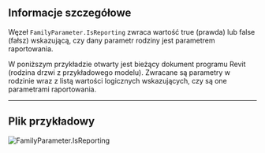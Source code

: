 ## Informacje szczegółowe
Węzeł `FamilyParameter.IsReporting` zwraca wartość true (prawda) lub false (fałsz) wskazującą, czy dany parametr rodziny jest parametrem raportowania.

W poniższym przykładzie otwarty jest bieżący dokument programu Revit (rodzina drzwi z przykładowego modelu). Zwracane są parametry w rodzinie wraz z listą wartości logicznych wskazujących, czy są one parametrami raportowania.
___
## Plik przykładowy

![FamilyParameter.IsReporting](./Revit.Elements.FamilyParameter.IsReporting_img.jpg)
